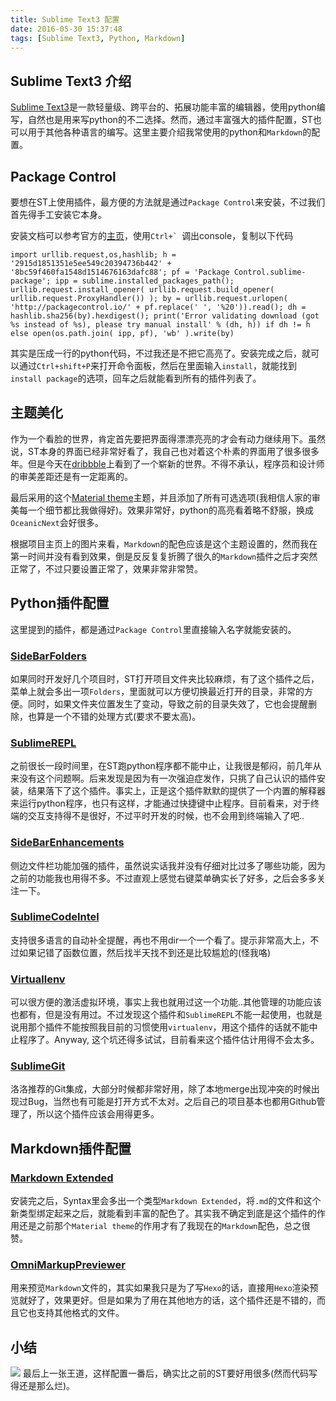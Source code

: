 ```yaml
---
title: Sublime Text3 配置
date: 2016-05-30 15:37:48
tags: [Sublime Text3, Python, Markdown]
---
```


## Sublime Text3 介绍
[Sublime Text3](https://www.sublimetext.com/)是一款轻量级、跨平台的、拓展功能丰富的编辑器，使用python编写，自然也是用来写python的不二选择。然而，通过丰富强大的插件配置，ST也可以用于其他各种语言的编写。这里主要介绍我常使用的python和`Markdown`的配置。

## Package Control
要想在ST上使用插件，最方便的方法就是通过`Package Control`来安装，不过我们首先得手工安装它本身。

安装文档可以参考官方的[主页](https://packagecontrol.io/installation)，使用``Ctrl+` ``调出console，复制以下代码

```
import urllib.request,os,hashlib; h = '2915d1851351e5ee549c20394736b442' + '8bc59f460fa1548d1514676163dafc88'; pf = 'Package Control.sublime-package'; ipp = sublime.installed_packages_path(); urllib.request.install_opener( urllib.request.build_opener( urllib.request.ProxyHandler()) ); by = urllib.request.urlopen( 'http://packagecontrol.io/' + pf.replace(' ', '%20')).read(); dh = hashlib.sha256(by).hexdigest(); print('Error validating download (got %s instead of %s), please try manual install' % (dh, h)) if dh != h else open(os.path.join( ipp, pf), 'wb' ).write(by)
```

其实是压成一行的python代码，不过我还是不把它高亮了。安装完成之后，就可以通过`Ctrl+shift+P`来打开命令面板，然后在里面输入`install`，就能找到`install package`的选项，回车之后就能看到所有的插件列表了。

## 主题美化
作为一个看脸的世界，肯定首先要把界面得漂漂亮亮的才会有动力继续用下。虽然说，ST本身的界面已经非常好看了，我自己也对着这个朴素的界面用了很多很多年。但是今天在[dribbble](https://dribbble.com/search?q=sublime)上看到了一个崭新的世界。不得不承认，程序员和设计师的审美差距还是有一定距离的。

最后采用的这个[Material theme](http://equinusocio.github.io/material-theme/)主题，并且添加了所有可选选项(我相信人家的审美每一个细节都比我做得好)。效果非常好，python的高亮看着略不舒服，换成`OceanicNext`会好很多。

根据项目主页上的图片来看，`Markdown`的配色应该是这个主题设置的，然而我在第一时间并没有看到效果，倒是反反复复折腾了很久的`Markdown`插件之后才突然正常了，不过只要设置正常了，效果非常非常赞。

## Python插件配置

这里提到的插件，都是通过`Package Control`里直接输入名字就能安装的。

### [SideBarFolders](https://github.com/titoBouzout/SideBarFolders)
如果同时开发好几个项目时，ST打开项目文件夹比较麻烦，有了这个插件之后，菜单上就会多出一项`Folders`，里面就可以方便切换最近打开的目录，非常的方便。同时，如果文件夹位置发生了变动，导致之前的目录失效了，它也会提醒删除，也算是一个不错的处理方式(要求不要太高)。

### [SublimeREPL](https://github.com/wuub/SublimeREPL)
之前很长一段时间里，在ST跑python程序都不能中止，让我很是郁闷，前几年从来没有这个问题啊。后来发现是因为有一次强迫症发作，只挑了自己认识的插件安装，结果落下了这个插件。事实上，正是这个插件默默的提供了一个内置的解释器来运行python程序，也只有这样，才能通过快捷键中止程序。目前看来，对于终端的交互支持得不是很好，不过平时开发的时候，也不会用到终端输入了吧..

### [SideBarEnhancements](https://github.com/titoBouzout/SideBarEnhancements)
侧边文件栏功能加强的插件，虽然说实话我并没有仔细对比过多了哪些功能，因为之前的功能我也用得不多。不过直观上感觉右键菜单确实长了好多，之后会多多关注一下。

### [SublimeCodeIntel](https://github.com/SublimeCodeIntel/SublimeCodeIntel)
支持很多语言的自动补全提醒，再也不用dir一个一个看了。提示非常高大上，不过如果记错了函数位置，然后找半天找不到还是比较尴尬的(怪我咯)

### [Virtuallenv](https://github.com/AdrianLC/sublime-text-virtualenv)
可以很方便的激活虚拟环境，事实上我也就用过这一个功能..其他管理的功能应该也都有，但是没有用过。不过发现这个插件和`SublimeREPL`不能一起使用，也就是说用那个插件不能按照我目前的习惯使用`virtualenv`，用这个插件的话就不能中止程序了。Anyway, 这个坑还得多试试，目前看来这个插件估计用得不会太多。

### [SublimeGit](https://github.com/SublimeGit/SublimeGit)
洛洛推荐的Git集成，大部分时候都非常好用，除了本地merge出现冲突的时候出现过Bug，当然也有可能是打开方式不太对。之后自己的项目基本也都用Github管理了，所以这个插件应该会用得更多。

## Markdown插件配置
### [Markdown Extended](https://github.com/jonschlinkert/sublime-markdown-extended)
安装完之后，Syntax里会多出一个类型`Markdown Extended`，将`.md`的文件和这个新类型绑定起来之后，就能看到丰富的配色了。其实我不确定到底是这个插件的作用还是之前那个`Material theme`的作用才有了我现在的`Markdown`配色，总之很赞。

### [OmniMarkupPreviewer](https://github.com/timonwong/OmniMarkupPreviewer)
用来预览`Markdown`文件的，其实如果我只是为了写`Hexo`的话，直接用`Hexo`渲染预览就好了，效果更好。但是如果为了用在其他地方的话，这个插件还是不错的，而且它也支持其他格式的文件。

## 小结
![](/uploads/ST3.png)
最后上一张王道，这样配置一番后，确实比之前的ST要好用很多(然而代码写得还是那么烂)。




